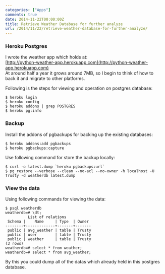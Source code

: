 ```yaml
---
categories: ["Apps"]
comments: true
date: 2014-11-22T00:00:00Z
title: Retrieve Weather Database for further analyze
url: /2014/11/22/retrieve-weather-database-for-further-analyze/
---
```


### Heroku Postgres
I wrote the weather app which holds at:     
[http://python-weather-app.herokuapp.com](http://python-weather-app.herokuapp.com)    
At around half a year it grows around 7MB, so I begin to think of how to back it and migrate to other platforms.    

Following is the steps for viewing and operation on postgres database:    

```
$ heroku login
$ heroku config
$ heroku addons | grep POSTGRES
$ heroku pg:info

```
### Backup
Install the addons of pgbackups for backing up the existing databases:    

```
$ heroku addons:add pgbackups
$ heroku pgbackups:capture

```
Use following command for store the backup locally:    

```
$ curl -o latest.dump `heroku pgbackups:url`
$ pg_restore --verbose --clean --no-acl --no-owner -h localhost -U Trusty -d weatherdb latest.dump

```
### View the data
Using following commands for viewing the data:     

```
$ psql weatherdb
weatherdb=# \dt;
          List of relations
 Schema |    Name     | Type  | Owner 
--------+-------------+-------+-------
 public | avg_weather | table | Trusty
 public | user        | table | Trusty
 public | weather     | table | Trusty
(3 rows)
weatherdb=# select * from weather;
weatherdb=# select * from avg_weather;

```
By this you could dump all of the datas which already held in this postgres database.     
